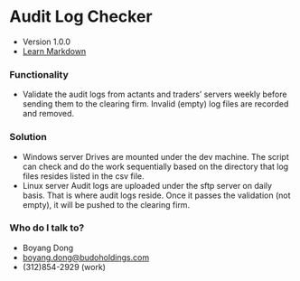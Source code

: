 # Audit Log Checker 
* Version 1.0.0
* [Learn Markdown](https://bitbucket.org/tutorials/markdowndemo)

### Functionality ###
* Validate the audit logs from actants and traders’ servers weekly before sending them to the clearing firm. Invalid (empty) log files are recorded and removed. 

### Solution ###
* Windows server
Drives are mounted under the dev machine. The script can check and do the work sequentially based on the directory that log files resides listed in the csv file. 
* Linux server
Audit logs are uploaded under the sftp server on daily basis. That is where audit logs reside. Once it passes the validation (not empty), it will be pushed to the clearing firm. 

### Who do I talk to? ###
* Boyang Dong
* boyang.dong@budoholdings.com
* (312)854-2929 (work)